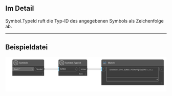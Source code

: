## Im Detail
Symbol.TypeId ruft die Typ-ID des angegebenen Symbols als Zeichenfolge ab.
___
## Beispieldatei

![Symbol.TypeId](./DynamoUnits.Symbol.TypeId_img.png)
